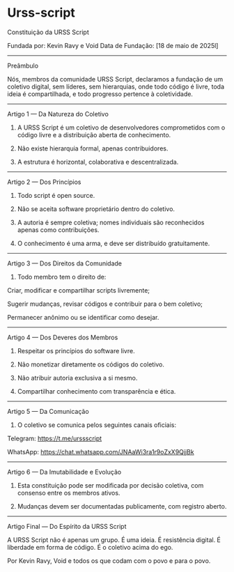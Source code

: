 # Urss-script

Constituição da URSS Script

Fundada por: Kevin Ravy e Void
Data de Fundação: [18 de maio de 2025l]


---

Preâmbulo

Nós, membros da comunidade URSS Script, declaramos a fundação de um coletivo digital, sem líderes, sem hierarquias, onde todo código é livre, toda ideia é compartilhada, e todo progresso pertence à coletividade.


---

Artigo 1 — Da Natureza do Coletivo

1. A URSS Script é um coletivo de desenvolvedores comprometidos com o código livre e a distribuição aberta de conhecimento.


2. Não existe hierarquia formal, apenas contribuidores.


3. A estrutura é horizontal, colaborativa e descentralizada.




---

Artigo 2 — Dos Princípios

1. Todo script é open source.


2. Não se aceita software proprietário dentro do coletivo.


3. A autoria é sempre coletiva; nomes individuais são reconhecidos apenas como contribuições.


4. O conhecimento é uma arma, e deve ser distribuído gratuitamente.




---

Artigo 3 — Dos Direitos da Comunidade

1. Todo membro tem o direito de:

Criar, modificar e compartilhar scripts livremente;

Sugerir mudanças, revisar códigos e contribuir para o bem coletivo;

Permanecer anônimo ou se identificar como desejar.





---

Artigo 4 — Dos Deveres dos Membros

1. Respeitar os princípios do software livre.


2. Não monetizar diretamente os códigos do coletivo.


3. Não atribuir autoria exclusiva a si mesmo.


4. Compartilhar conhecimento com transparência e ética.




---

Artigo 5 — Da Comunicação

1. O coletivo se comunica pelos seguintes canais oficiais:

Telegram: https://t.me/urssscript

WhatsApp: https://chat.whatsapp.com/JNAaWi3ra1r9oZxX9QjjBk





---

Artigo 6 — Da Imutabilidade e Evolução

1. Esta constituição pode ser modificada por decisão coletiva, com consenso entre os membros ativos.


2. Mudanças devem ser documentadas publicamente, com registro aberto.




---

Artigo Final — Do Espírito da URSS Script

A URSS Script não é apenas um grupo. É uma ideia.
É resistência digital.
É liberdade em forma de código.
É o coletivo acima do ego.

Por Kevin Ravy, Void e todos os que codam com o povo e para o povo.
